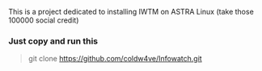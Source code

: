 This is a project dedicated to installing IWTM on ASTRA Linux (take those 100000 social credit)

### Just copy and run this

> git clone https://github.com/coldw4ve/Infowatch.git
